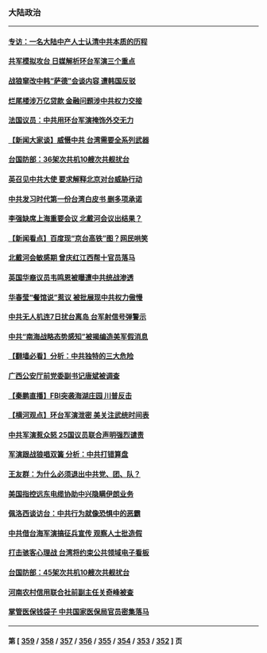 ### 大陆政治
---
#### [专访：一名大陆中产人士认清中共本质的历程](../../pages/ncid277/n13799546.md) 
#### [共军模拟攻台 日媒解析环台军演三个重点](../../pages/ncid277/n13799801.md) 
#### [战狼窜改中韩“萨德”会谈内容 遭韩国反驳](../../pages/ncid277/n13799823.md) 
#### [烂尾楼涉万亿贷款 金融问题涉中共权力交接](../../pages/ncid277/n13799798.md) 
#### [法国议员：中共用环台军演掩饰外交无力](../../pages/ncid277/n13799772.md) 
#### [【新闻大家谈】威慑中共 台湾需要全系列武器](../../pages/ncid277/n13799721.md) 
#### [台国防部：36架次共机10艘次共舰扰台](../../pages/ncid277/n13799668.md) 
#### [英召见中共大使 要求解释北京对台威胁行动](../../pages/ncid277/n13799683.md) 
#### [中共发习时代第一份台湾白皮书 删多项承诺](../../pages/ncid277/n13799640.md) 
#### [李强缺席上海重要会议 北戴河会议出结果？](../../pages/ncid277/n13799418.md) 
#### [【新闻看点】百度现“京台高铁”图？网民哄笑](../../pages/ncid277/n13799099.md) 
#### [北戴河会敏感期 曾庆红江西帮十官员落马](../../pages/ncid277/n13799358.md) 
#### [英国华裔议员韦鸣恩被曝遭中共统战渗透](../../pages/ncid277/n13799344.md) 
#### [华春莹“餐馆说”惹议 被批展现中共权力傲慢](../../pages/ncid277/n13799250.md) 
#### [中共无人机连7日扰台离岛 台军射信号弹警示](../../pages/ncid277/n13799205.md) 
#### [中共“南海战略态势感知”被揭编造美军假消息](../../pages/ncid277/n13799110.md) 
#### [【翻墙必看】分析：中共独特的三大危险](../../pages/ncid277/n13799245.md) 
#### [广西公安厅前党委副书记唐斌被调查](../../pages/ncid277/n13799198.md) 
#### [【秦鹏直播】FBI突袭海湖庄园 川普反击](../../pages/ncid277/n13799038.md) 
#### [【横河观点】环台军演泄密 美关注武统时间表](../../pages/ncid277/n13799105.md) 
#### [中共军演惹众怒 25国议员联合声明强烈谴责](../../pages/ncid277/n13799034.md) 
#### [军演跟战狼唱双簧 分析：中共打错算盘](../../pages/ncid277/n13799011.md) 
#### [王友群：为什么必须退出中共党、团、队？](../../pages/ncid277/n13798253.md) 
#### [美国指控远东电缆协助中兴隐瞒伊朗业务](../../pages/ncid277/n13798971.md) 
#### [佩洛西谈访台：中共行为就像恐惧中的恶霸](../../pages/ncid277/n13798920.md) 
#### [中共借台海军演搞征兵宣传 观察人士批造假](../../pages/ncid277/n13798739.md) 
#### [打击骇客心理战 台湾将约束公共领域电子看板](../../pages/ncid277/n13798818.md) 
#### [台国防部：45架次共机10艘次共舰扰台](../../pages/ncid277/n13798875.md) 
#### [河南农村信用联合社前副主任关奇峰被查](../../pages/ncid277/n13798777.md) 
#### [掌管医保钱袋子 中共国家医保局官员密集落马](../../pages/ncid277/n13798663.md) 

---
#### 第 [ [359](./359.md) / [358](./358.md) / [357](./357.md) / [356](./356.md) / [355](./355.md) / [354](./354.md) / [353](./353.md) / [352](./352.md) ] 页

